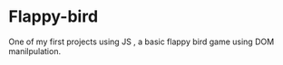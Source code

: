 # Flappy-bird
One of my first projects using JS , a basic flappy bird game using DOM manilpulation.
